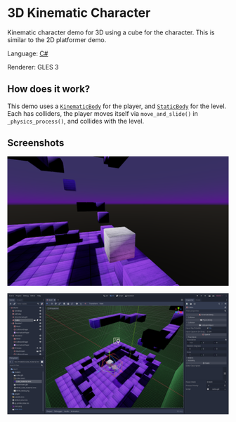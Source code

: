 # 3D Kinematic Character

Kinematic character demo for 3D using a cube for the character.
This is similar to the 2D platformer demo.

Language: [C#](https://docs.godotengine.org/en/latest/getting_started/scripting/c_sharp/index.html)

Renderer: GLES 3

## How does it work?

This demo uses a [`KinematicBody`](https://docs.godotengine.org/en/latest/classes/class_kinematicbody.html)
for the player, and [`StaticBody`](https://docs.godotengine.org/en/latest/classes/class_staticbody.html)
for the level. Each has colliders, the player moves itself via
`move_and_slide()` in `_physics_process()`, and collides with the level.

## Screenshots

![Screenshot](../../3d/kinematic_character/screenshots/ingame.png)

![Screenshot](../../3d/kinematic_character/screenshots/editor.png)
